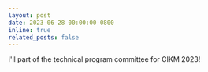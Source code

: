 ```yaml
---
layout: post
date: 2023-06-28 00:00:00-0800
inline: true
related_posts: false
---
```


I'll part of the technical program committee for CIKM 2023!
